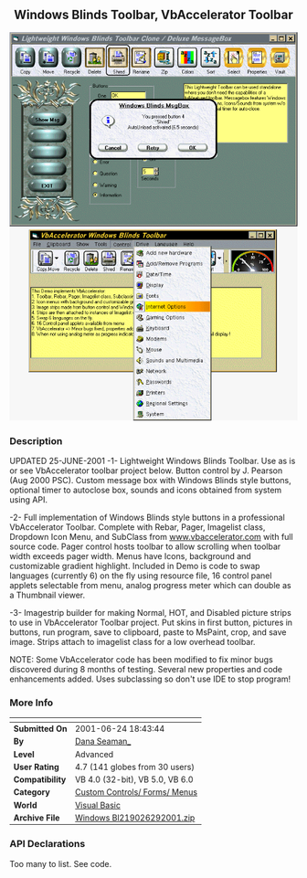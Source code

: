 ﻿<div align="center">

## Windows Blinds Toolbar, VbAccelerator Toolbar

<img src="PIC20016242022533993.gif">
</div>

### Description

UPDATED 25-JUNE-2001 -1- Lightweight Windows Blinds Toolbar. Use as is or see VbAccelerator toolbar project below. Button control by J. Pearson (Aug 2000 PSC). Custom message box with Windows Blinds style buttons, optional timer to autoclose box, sounds and icons obtained from system using API.

-2- Full implementation of Windows Blinds style buttons in a professional VbAccelerator Toolbar. Complete with Rebar, Pager, Imagelist class, Dropdown Icon Menu, and SubClass from www.vbaccelerator.com with full source code. Pager control hosts toolbar to allow scrolling when toolbar width exceeds pager width. Menus have Icons, background and customizable gradient highlight. Included in Demo is code to swap languages (currently 6) on the fly using resource file, 16 control panel applets selectable from menu, analog progress meter which can double as a Thumbnail viewer.

-3- Imagestrip builder for making Normal, HOT, and Disabled picture strips to use in VbAccelerator Toolbar project. Put skins in first button, pictures in buttons, run program, save to clipboard, paste to MsPaint, crop, and save image. Strips attach to imagelist class for a low overhead toolbar.

NOTE: Some VbAccelerator code has been modified to fix minor bugs discovered during 8 months of testing. Several new properties and code enhancements added. Uses subclassing so don't use IDE to stop program!
 
### More Info
 


<span>             |<span>
---                |---
**Submitted On**   |2001-06-24 18:43:44
**By**             |[Dana Seaman\_](https://github.com/Planet-Source-Code/PSCIndex/blob/master/ByAuthor/dana-seaman.md)
**Level**          |Advanced
**User Rating**    |4.7 (141 globes from 30 users)
**Compatibility**  |VB 4\.0 \(32\-bit\), VB 5\.0, VB 6\.0
**Category**       |[Custom Controls/ Forms/  Menus](https://github.com/Planet-Source-Code/PSCIndex/blob/master/ByCategory/custom-controls-forms-menus__1-4.md)
**World**          |[Visual Basic](https://github.com/Planet-Source-Code/PSCIndex/blob/master/ByWorld/visual-basic.md)
**Archive File**   |[Windows Bl219026292001\.zip](https://github.com/Planet-Source-Code/dana-seaman-windows-blinds-toolbar-vbaccelerator-toolbar__1-23839/archive/master.zip)

### API Declarations

Too many to list. See code.





